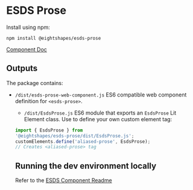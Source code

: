 # ESDS Prose
Install using npm:
```
npm install @eightshapes/esds-prose
```

[Component Doc](./documentation/esds-prose-docs.md)

## Outputs
The package contains:
* `/dist/esds-prose-web-component.js`
ES6 compatible web component definition for `<esds-prose>`.

  * `/dist/EsdsProse.js`
  ES6 module that exports an `EsdsProse` Lit Element class. Use to define your own custom element tag:
  ```js
  import { EsdsProse } from
  '@eightshapes/esds-prose/dist/EsdsProse.js';
  customElements.define('aliased-prose', EsdsProse);
  // Creates <aliased-prose> tag
    ```

    ## Running the dev environment locally
    Refer to the [ESDS Component Readme](../README.md)